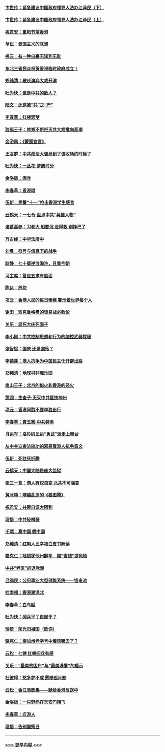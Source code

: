 #### [卞世传：紧急建议中国政府领导人法办江泽民（下）](../pages/nsc993/n11573390.md?t=10071601) 
#### [卞世传：紧急建议中国政府领导人法办江泽民（上）](../pages/nsc993/n11573208.md?t=10071601) 
#### [祝君安：重阳节望香港](../pages/nsc993/n11573190.md?t=10071601) 
#### [草民：爱国主义的联想](../pages/nsc993/n11572333.md?t=10071601) 
#### [拂云：有一种自豪无知到无耻](../pages/nsc993/n11572006.md?t=10071601) 
#### [东北三省民众祝贺香港临时政府成立！](../pages/nsc993/n11571215.md?t=10071601) 
#### [郑纯清：散伙演弃大戏开演](../pages/nsc993/n11570826.md?t=10071601) 
#### [吐为快：谁是中共的敌人？](../pages/nsc993/n11570817.md?t=10071601) 
#### [陆文：还原被“共”之“产”](../pages/nsc993/n11570798.md?t=10071601) 
#### [李春草：红楼沤梦](../pages/nsc993/n11569673.md?t=10071601) 
#### [独孤王子：林郑不断把灭共大戏推向高潮](../pages/nsc993/n11569381.md?t=10071601) 
#### [金浴凤：《蒙面宣言》](../pages/nsc993/n11569368.md?t=10071601) 
#### [王友群：中共政法大骗局到了该收场的时候了](../pages/nsc993/n11568940.md?t=10071601) 
#### [吐为快：一丛花‧梦醒时分](../pages/nsc993/n11567491.md?t=10071601) 
#### [金浴凤：阅兵](../pages/nsc993/n11567454.md?t=10071601) 
#### [李春草：香港颂](../pages/nsc993/n11567444.md?t=10071601) 
#### [伍新：黑警“十一”枪击香港学生感言](../pages/nsc993/n11567426.md?t=10071601) 
#### [云鹤天：一七令‧盘点中共“英雄人物”](../pages/nsc993/n11567091.md?t=10071601) 
#### [诸葛高参：习老大 船要沉 没得救 别挣巴了](../pages/nsc993/n11566976.md?t=10071601) 
#### [万古缘：中华法度中](../pages/nsc993/n11566726.md?t=10071601) 
#### [刘曼：符号与信息下的战争](../pages/nsc993/n11564655.md?t=10071601) 
#### [耿静：七十载逆浪淘沙，且看今朝](../pages/nsc993/n11564520.md?t=10071601) 
#### [习主席：答应五求有脸面](../pages/nsc993/n11563953.md?t=10071601) 
#### [陈达：鸽怨](../pages/nsc993/n11561879.md?t=10071601) 
#### [项云：香港人民的每日惨痛  警示着世界每个人](../pages/nsc993/n11559273.md?t=10071601) 
#### [谢田：驳克鲁格曼的贸易战必败论](../pages/nsc993/n11555840.md?t=10071601) 
#### [关乐：启死大庆死面子](../pages/nsc993/n11556823.md?t=10071601) 
#### [李小刚：中共控制思想和行为的脑控武器探秘](../pages/nsc993/n11556776.md?t=10071601) 
#### [张智斌：国庆  还是国殇？](../pages/nsc993/n11556617.md?t=10071601) 
#### [李镇莲：港人抗争为中国民主化开辟出路](../pages/nsc993/n11556570.md?t=10071601) 
#### [郑纯清：地球村非魔乐园](../pages/nsc993/n11555415.md?t=10071601) 
#### [南山王子：北京的焰火和香港的怒火](../pages/nsc993/n11555318.md?t=10071601) 
#### [莲园：生查子·天灭中共匡扶神州](../pages/nsc993/n11555302.md?t=10071601) 
#### [项云：香港同胞不要单独出行](../pages/nsc993/n11555276.md?t=10071601) 
#### [李春草：青玉案‧中共特务](../pages/nsc993/n11552356.md?t=10071601) 
#### [肖运军：洛杉矶民运“勇武”派走上舞台](../pages/nsc993/n11551595.md?t=10071601) 
#### [从中共迫害法轮功的邪恶看港人抗争意义](../pages/nsc993/n11540858.md?t=10071601) 
#### [伍新：死往死折腾](../pages/nsc993/n11550174.md?t=10071601) 
#### [云鹤天：中国大陆是座大监狱](../pages/nsc993/n11550155.md?t=10071601) 
#### [张三一言：港人有权自变 北共不可强变](../pages/nsc993/n11550132.md?t=10071601) 
#### [黄冰楠：瞎编乱造的《狼图腾》](../pages/nsc993/n11550082.md?t=10071601) 
#### [祝君安：共匪自证大限到](../pages/nsc993/n11550041.md?t=10071601) 
#### [理悟：中共轻嘚瑟](../pages/nsc993/n11547978.md?t=10071601) 
#### [千瑞：真中国 假中国](../pages/nsc993/n11547865.md?t=10071601) 
#### [郑纯清：红朝人民幸福白皮书解读](../pages/nsc993/n11547499.md?t=10071601) 
#### [骆克仁：陆团犹他州翻车　揭“省钱”游风险](../pages/nsc993/n11546977.md?t=10071601) 
#### [中共“老区”的退党潮](../pages/nsc993/n11545995.md?t=10071601) 
#### [吕锡民：公用事业大型储能系统——铅电池](../pages/nsc993/n11545701.md?t=10071601) 
#### [桂南福：香港潮涌北](../pages/nsc993/n11545682.md?t=10071601) 
#### [李春草：白鸟赋](../pages/nsc993/n11545663.md?t=10071601) 
#### [吐为快：阅兵乎？自娱乎？](../pages/nsc993/n11545625.md?t=10071601) 
#### [理悟：荣光归祖国（歌词）](../pages/nsc993/n11545616.md?t=10071601) 
#### [骆克仁：南加州老字号中餐馆哪去了？](../pages/nsc993/n11545120.md?t=10071601) 
#### [云松：七律 红朝阅兵有感](../pages/nsc993/n11542394.md?t=10071601) 
#### [关乐：“最美贫困户”与“最美港警”的启示](../pages/nsc993/n11542252.md?t=10071601) 
#### [杜彼得：愁多梦不成 愿随孤月影](../pages/nsc993/n11540296.md?t=10071601) 
#### [云松：香江浩歌集——献给香港反送中](../pages/nsc993/n11540149.md?t=10071601) 
#### [金浴凤：一只野鸽在天安门翔飞](../pages/nsc993/n11540280.md?t=10071601) 
#### [李春草：叹港人](../pages/nsc993/n11540119.md?t=10071601) 
#### [理悟：告别国殇日](../pages/nsc993/n11539610.md?t=10071601) 

----
#### [ >>> 更早内容 <<< ](../indexes/nsc993-earlier.md)
